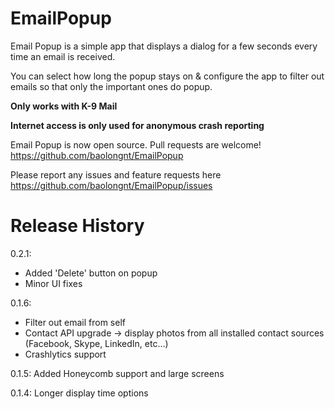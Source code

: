 EmailPopup
==========


Email Popup is a simple app that displays a dialog for a few seconds every time an email is received.

You can select how long the popup stays on & configure the app to filter out emails so that only the important ones do popup.

**Only works with K-9 Mail**

**Internet access is only used for anonymous crash reporting**

Email Popup is now open source. Pull requests are welcome!
https://github.com/baolongnt/EmailPopup

Please report any issues and feature requests here
https://github.com/baolongnt/EmailPopup/issues


Release History
===============


0.2.1:
  * Added 'Delete' button on popup
  * Minor UI fixes

0.1.6:
  * Filter out email from self
  * Contact API upgrade -> display photos from all installed contact sources (Facebook, Skype, LinkedIn, etc...)
  * Crashlytics support

0.1.5: Added Honeycomb support and large screens

0.1.4: Longer display time options
